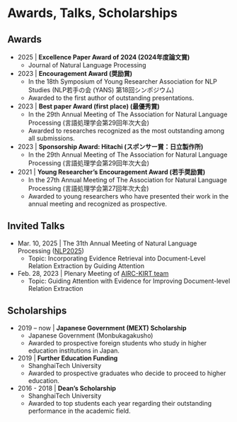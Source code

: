 # Awards, Talks, Scholarships
## Awards
+ 2025 \| **Excellence Paper Award of 2024 (2024年度論文賞)** 
  + Journal of Natural Language Processing 
+ 2023 \| **Encouragement Award (奨励賞)**
  + In the 18th Symposium of Young Researcher Association for NLP Studies (NLP若手の会 (YANS) 第18回シンポジウム)
  + Awarded to the first author of outstanding presentations.
+ 2023 \| **Best paper Award (first place) (最優秀賞)**
	+ In the 29th Annual Meeting of The Association for Natural Language Processing (言語処理学会第29回年次大会)
	+ Awarded to researches recognized as the most outstanding among all submissions.
+ 2023 \| **Sponsorship Award: Hitachi (スポンサー賞：日立製作所)**
    + In the 29th Annual Meeting of The Association for Natural Language Processing (言語処理学会第29回年次大会)	
+ 2021 \| **Young Researcher’s Encouragement Award (若手奨励賞)**
	+ In the 27th Annual Meeting of The Association for Natural Language Processing (言語処理学会第27回年次大会)
	+ Awarded to young researchers who have presented their work in the annual meeting and recognized as prospective.

## Invited Talks

+ Mar. 10, 2025 \| The 31th Annual Meeting of Natural Language Processing ([NLP2025](https://www.anlp.jp/proceedings/annual_meeting/2025/#invitedpapers))
  + Topic: Incorporating Evidence Retrieval into Document-Level Relation Extraction by Guiding Attention
+ Feb. 28, 2023 \| Plenary Meeting of [AIRC-KIRT team](https://www.airc.aist.go.jp/en/kirt/)
	+ Topic: Guiding Attention with Evidence for Improving Document-level Relation Extraction

## Scholarships
+ 2019 – now \| **Japanese Government (MEXT) Scholarship**
	+ Japanese Government (Monbukagakusho)
	+ Awarded to prospective foreign students who study in higher education institutions in Japan.
+ 2019 \| **Further Education Funding**
	+ ShanghaiTech University
	+ Awarded to prospective graduates who decide to proceed to higher education.
+ 2016 - 2018 \| **Dean’s Scholarship**
	+ ShanghaiTech University 
    + Awarded to top students each year regarding their outstanding performance in the academic field.
